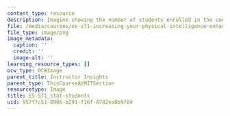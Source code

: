 ```yaml
---
content_type: resource
description: Imagine showing the number of students enrolled in the course.
file: /media/courses/es-s71-increasing-your-physical-intelligence-enhancing-your-social-smarts-spring-2014/957f7c510986b291f16f8782ea0b9f84_ES-S71_stat-students.png
file_type: image/png
image_metadata:
  caption: ''
  credit: ''
  image-alt: ''
learning_resource_types: []
ocw_type: OCWImage
parent_title: Instructor Insights
parent_type: ThisCourseAtMITSection
resourcetype: Image
title: ES-S71_stat-students
uid: 957f7c51-0986-b291-f16f-8782ea0b9f84
---
```

